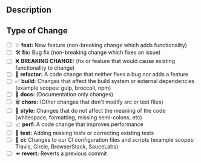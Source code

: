 <!--
  Provide a description of your changes below and a general summary in the title

  Please look at the following checklist to ensure that your PR can be accepted quickly:
-->

## Description

<!--- Describe your changes in detail -->

## Type of Change

<!--- Put an `x` in all the boxes that apply: -->

- [ ] ✨ **feat:** New feature (non-breaking change which adds functionality)
- [ ] 🛠️ **fix:** Bug fix (non-breaking change which fixes an issue)
- [ ] ❌ **BREAKING CHANGE:** (fix or feature that would cause existing functionality to change)
- [ ] 🧹 **refactor:** A code change that neither fixes a bug nor adds a feature
- [ ] ✅ **build:** Changes that affect the build system or external dependencies (example scopes: gulp, broccoli, npm)
- [ ] 📝 **docs:** (Documentation only changes)
- [ ] 🗑️ **chore:** (Other changes that don't modify src or test files)
- [ ] :man_dancing: **style:** Changes that do not affect the meaning of the code (whitespace, formatting, missing semi-colons, etc)
- [ ] :chart_with_upwards_trend: **perf:** A code change that improves performance
- [ ] :test_tube: **test:** Adding missing tests or correcting existing tests
- [ ] 🚀 **ci:** Changes to our CI configuration files and scripts (example scopes: Travis, Circle, BrowserStack, SauceLabs)
- [ ] :rewind: **revert:** Reverts a previous commit